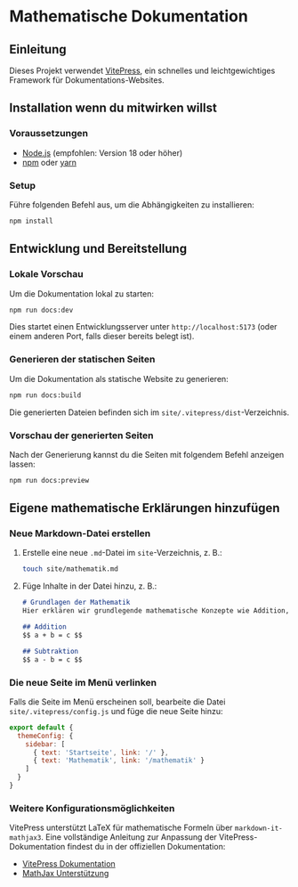 # Mathematische Dokumentation

## Einleitung
Dieses Projekt verwendet [VitePress](https://vitepress.dev/), ein schnelles und leichtgewichtiges Framework für Dokumentations-Websites. 

## Installation wenn du mitwirken willst
### Voraussetzungen
- [Node.js](https://nodejs.org/) (empfohlen: Version 18 oder höher)
- [npm](https://www.npmjs.com/) oder [yarn](https://yarnpkg.com/)

### Setup
Führe folgenden Befehl aus, um die Abhängigkeiten zu installieren:
```sh
npm install
```

## Entwicklung und Bereitstellung

### Lokale Vorschau
Um die Dokumentation lokal zu starten:
```sh
npm run docs:dev
```
Dies startet einen Entwicklungsserver unter `http://localhost:5173` (oder einem anderen Port, falls dieser bereits belegt ist).

### Generieren der statischen Seiten
Um die Dokumentation als statische Website zu generieren:
```sh
npm run docs:build
```
Die generierten Dateien befinden sich im `site/.vitepress/dist`-Verzeichnis.

### Vorschau der generierten Seiten
Nach der Generierung kannst du die Seiten mit folgendem Befehl anzeigen lassen:
```sh
npm run docs:preview
```

## Eigene mathematische Erklärungen hinzufügen

### Neue Markdown-Datei erstellen
1. Erstelle eine neue `.md`-Datei im `site`-Verzeichnis, z. B.:
   ```sh
   touch site/mathematik.md
   ```
2. Füge Inhalte in der Datei hinzu, z. B.:
   ```md
   # Grundlagen der Mathematik
   Hier erklären wir grundlegende mathematische Konzepte wie Addition, Subtraktion, Multiplikation und Division.
   
   ## Addition
   $$ a + b = c $$
   
   ## Subtraktion
   $$ a - b = c $$
   ```

### Die neue Seite im Menü verlinken
Falls die Seite im Menü erscheinen soll, bearbeite die Datei `site/.vitepress/config.js` und füge die neue Seite hinzu:
```js
export default {
  themeConfig: {
    sidebar: [
      { text: 'Startseite', link: '/' },
      { text: 'Mathematik', link: '/mathematik' }
    ]
  }
}
```

### Weitere Konfigurationsmöglichkeiten
VitePress unterstützt LaTeX für mathematische Formeln über `markdown-it-mathjax3`. Eine vollständige Anleitung zur Anpassung der VitePress-Dokumentation findest du in der offiziellen Dokumentation:
- [VitePress Dokumentation](https://vitepress.dev/)
- [MathJax Unterstützung](https://github.com/markdown-it/markdown-it-mathjax3)